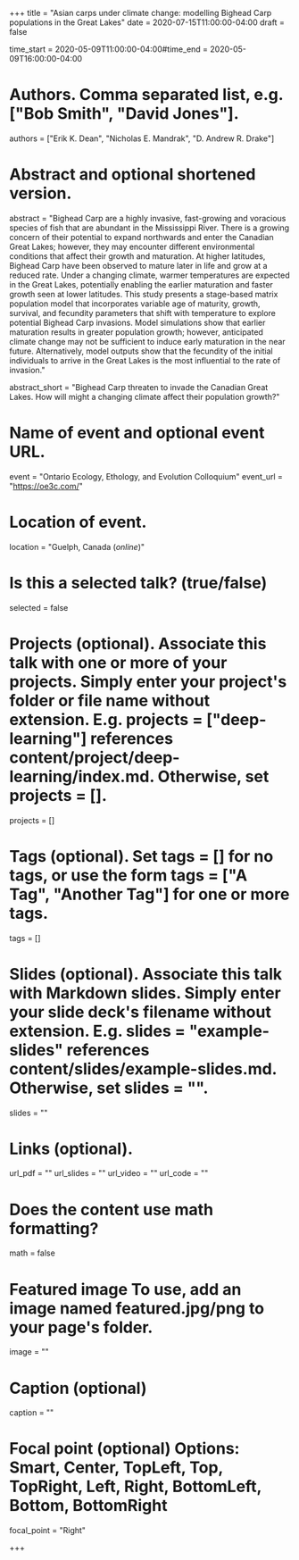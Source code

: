 +++ 
title = "Asian carps under climate change: modelling Bighead
Carp populations in the Great Lakes" 
date = 2020-07-15T11:00:00-04:00
draft = false

time_start = 2020-05-09T11:00:00-04:00#time_end = 2020-05-09T16:00:00-04:00

# Authors. Comma separated list, e.g. ["Bob Smith", "David Jones"]. 
authors = ["Erik K. Dean", "Nicholas E. Mandrak", "D. Andrew R. Drake"]

# Abstract and optional shortened version. 
abstract = "Bighead Carp are a highly invasive, fast-growing and voracious species of fish that are abundant in
the Mississippi River. There is a growing concern of their potential to expand northwards and enter
the Canadian Great Lakes; however, they may encounter different environmental conditions that affect
their growth and maturation. At higher latitudes, Bighead Carp have been observed to mature later
in life and grow at a reduced rate. Under a changing climate, warmer temperatures are expected in
the Great Lakes, potentially enabling the earlier maturation and faster growth seen at lower latitudes.
This study presents a stage-based matrix population model that incorporates variable age of maturity,
growth, survival, and fecundity parameters that shift with temperature to explore potential Bighead
Carp invasions. Model simulations show that earlier maturation results in greater population growth;
however, anticipated climate change may not be sufficient to induce early maturation in the near
future. Alternatively, model outputs show that the fecundity of the initial individuals to arrive in the
Great Lakes is the most influential to the rate of invasion."

abstract_short = "Bighead Carp threaten to invade the Canadian Great Lakes. How will might a changing climate affect their population growth?"

# Name of event and optional event URL. 
event = "Ontario Ecology, Ethology, and Evolution Colloquium" 
event_url = "https://oe3c.com/"

# Location of event. 
location = "Guelph, Canada (_online_)"

# Is this a selected talk? (true/false) 
selected = false

# Projects (optional). Associate this talk with one or more of your projects. Simply enter your project's folder or file name without extension. E.g. projects = ["deep-learning"] references content/project/deep-learning/index.md. Otherwise, set projects = []. 
projects = []

# Tags (optional). Set tags = [] for no tags, or use the form tags = ["A Tag", "Another Tag"] for one or more tags. 
tags = []

# Slides (optional). Associate this talk with Markdown slides. Simply enter your slide deck's filename without extension. E.g. slides = "example-slides" references content/slides/example-slides.md. Otherwise, set slides = "". 
slides = ""

# Links (optional). 
url_pdf = "" 
url_slides = "" 
url_video = "" 
url_code = ""

# Does the content use math formatting? 
math = false


# Featured image To use, add an image named featured.jpg/png to your page's folder.
image = "" 

# Caption (optional) 
caption = ""

# Focal point (optional) Options: Smart, Center, TopLeft, Top, TopRight, Left, Right, BottomLeft, Bottom, BottomRight 
focal_point = "Right" 

+++

